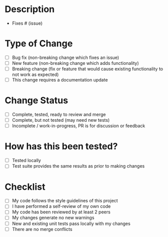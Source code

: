 # Description

- Fixes # (issue)

# Type of Change

- [ ] Bug fix (non-breaking change which fixes an issue)
- [ ] New feature (non-breaking change which adds functionality)
- [ ] Breaking change (fix or feature that would cause existing functionality to not work as expected)
- [ ] This change requires a documentation update

# Change Status

- [ ] Complete, tested, ready to review and merge
- [ ] Complete, but not tested (may need new tests)
- [ ] Incomplete / work-in-progress, PR is for discussion or feedback

# How has this been tested?

- [ ] Tested locally
- [ ] Test suite provides the same results as prior to making changes

# Checklist

- [ ] My code follows the style guidelines of this project
- [ ] I have performed a self-review of my own code
- [ ] My code has been reviewed by at least 2 peers
- [ ] My changes generate no new warnings
- [ ] New and existing unit tests pass locally with my changes 
- [ ] There are no merge conflicts 
